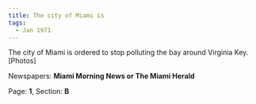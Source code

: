 ```yaml
---  
title: The city of Miami is  
tags:  
  - Jan 1971  
---  
```

  
The city of Miami is ordered to stop polluting the bay around Virginia Key. [Photos]  
  
Newspapers: **Miami Morning News or The Miami Herald**  
  
Page: **1**, Section: **B** 
